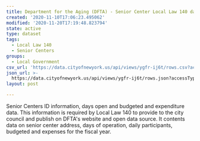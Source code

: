 ```yaml
---
title: Department for the Aging (DFTA) - Senior Center Local Law 140 data
created: '2020-11-10T17:06:23.495062'
modified: '2020-11-20T17:19:48.823794'
state: active
type: dataset
tags:
  - Local Law 140
  - Senior Centers
groups:
  - Local Government
csv_url: 'https://data.cityofnewyork.us/api/views/ygfr-ij6t/rows.csv?accessType=DOWNLOAD'
json_url: >-
  https://data.cityofnewyork.us/api/views/ygfr-ij6t/rows.json?accessType=DOWNLOAD
layout: post

---
```

Senior Centers ID information, days open and budgeted and expenditure data.
This information is required by Local Law 140 to provide to the city council and publish on DFTA's website and open data source.  It contents data on senior center address, days of operation, daily participants, budgeted and expenses for the fiscal year.
